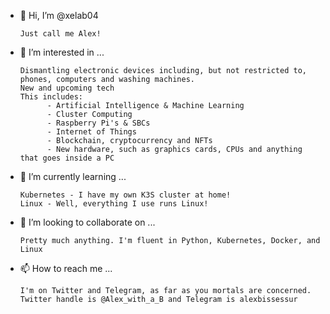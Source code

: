 - 👋 Hi, I’m @xelab04
      
      Just call me Alex!
      
- 👀 I’m interested in ...
      
      Dismantling electronic devices including, but not restricted to, phones, computers and washing machines.
      New and upcoming tech
      This includes:
            - Artificial Intelligence & Machine Learning
            - Cluster Computing
            - Raspberry Pi's & SBCs
            - Internet of Things
            - Blockchain, cryptocurrency and NFTs
            - New hardware, such as graphics cards, CPUs and anything that goes inside a PC
      
- 🌱 I’m currently learning ...
      
      Kubernetes - I have my own K3S cluster at home!
      Linux - Well, everything I use runs Linux!
      
- 💞️ I’m looking to collaborate on ...
      
      Pretty much anything. I'm fluent in Python, Kubernetes, Docker, and Linux
           
- 📫 How to reach me ...
      
      I'm on Twitter and Telegram, as far as you mortals are concerned. Twitter handle is @Alex_with_a_B and Telegram is alexbissessur

<!---
xelab04/xelab04 is a ✨ special ✨ repository because its `README.md` (this file) appears on your GitHub profile.
You can click the Preview link to take a look at your changes.
--->
